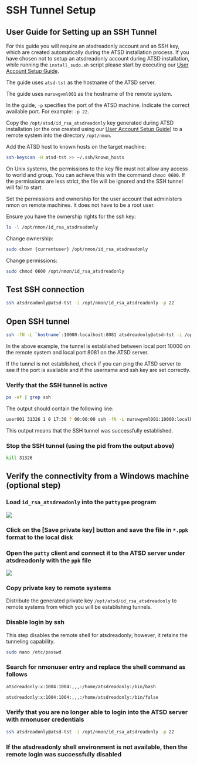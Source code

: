 # SSH Tunnel Setup

## User Guide for Setting up an SSH Tunnel

For this guide you will require an atsdreadonly account and an SSH key, which are created automatically during the ATSD installation process. If you have chosen not to setup an atsdreadonly account during ATSD installation, while running the `install_sudo.sh` script please start by executing our [User Account Setup Guide](https://axibase.com/products/axibase-time-series-database/writing-data/nmon/user-account/).

The guide uses `atsd-tst` as the hostname of the ATSD server.

The guide uses `nurswgvml001` as the hostname of the remote system.

In the guide, `-p` specifies the port of the ATSD machine. Indicate the correct available port. For example: `-p 22`.

Copy the `/opt/atsd/id_rsa_atsdreadonly` key generated during ATSD installation (or the one created using our [User Account Setup Guide](https://axibase.com/products/axibase-time-series-database/writing-data/nmon/user-account/)) to a remote system into the directory `/opt/nmon`.

Add the ATSD host to known hosts on the target machine:

```sh
ssh-keyscan -H atsd-tst >> ~/.ssh/known_hosts
```

On Unix systems, the permissions to the key file must not allow any access to world and group. You can achieve this with the command `chmod 0600`. If the permissions are less strict, the file will be ignored and the SSH tunnel will fail to start.

Set the permissions and ownership for the user account that administers nmon on remote machines. It does not have to be a root user.

Ensure you have the ownership rights for the ssh key:

```sh
ls -l /opt/nmon/id_rsa_atsdreadonly
```

Change ownership:

```sh
sudo chown {currentuser} /opt/nmon/id_rsa_atsdreadonly
```

Change permissions:

```sh
sudo chmod 0600 /opt/nmon/id_rsa_atsdreadonly
```

## Test SSH connection

```sh
ssh atsdreadonly@atsd-tst -i /opt/nmon/id_rsa_atsdreadonly -p 22
```

## Open SSH tunnel

```sh
ssh -fN -L `hostname`:10000:localhost:8081 atsdreadonly@atsd-tst -i /opt/nmon/id_rsa_atsdreadonly -p 22
```

In the above example, the tunnel is established between local port 10000 on the remote system and local port 8081 on the ATSD server.

If the tunnel is not established, check if you can ping the ATSD server to see if the port is available and if the username and ssh key are set correctly.

### Verify that the SSH tunnel is active

```sh
ps -ef | grep ssh
```

The output should contain the following line:

```sh
user001 31326 1 0 17:30 ? 00:00:00 ssh -fN -L nurswgvml001:10000:localhost:8081 atsdreadonly@atsd-tst -i /opt/nmon/id_rsa_atsdreadonly
```

This output means that the SSH tunnel was successfully established.

### Stop the SSH tunnel (using the pid from the output above)

```sh
kill 31326
```

## Verify the connectivity from a Windows machine (optional step)

### Load `id_rsa_atsdreadonly` into the `puttygen` program

![](./resources/ssh-tunnel-1.png)

### Click on the [Save private key] button and save the file in `*.ppk` format to the local disk

### Open the `putty` client and connect it to the ATSD server under atsdreadonly with the `ppk` file

![](./resources/ssh-tunnel-2.png)

### Copy private key to remote systems

Distribute the generated private key `/opt/atsd/id_rsa_atsdreadonly` to remote systems from which you will be establishing tunnels.

### Disable login by ssh

This step disables the remote shell for atsdreadonly; however, it retains the tunneling capability.

```sh
sudo nano /etc/passwd
```

### Search for nmonuser entry and replace the shell command as follows

```sh
atsdreadonly:x:1004:1004:,,,:/home/atsdreadonly:/bin/bash
```

```sh
atsdreadonly:x:1004:1004:,,,:/home/atsdreadonly:/bin/false
```

### Verify that you are no longer able to login into the ATSD server with nmonuser credentials

```sh
ssh atsdreadonly@atsd-tst -i /opt/nmon/id_rsa_atsdreadonly -p 22
```

### If the atsdreadonly shell environment is not available, then the remote login was successfully disabled
